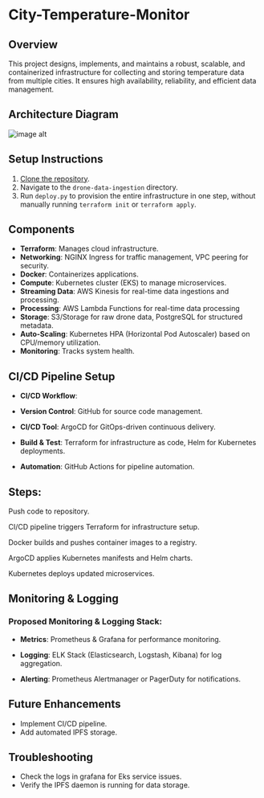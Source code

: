 # City-Temperature-Monitor

## Overview
This project designs, implements, and maintains a robust, scalable, and containerized infrastructure for collecting and storing temperature data from multiple cities. It ensures high availability, reliability, and efficient data management.

## Architecture Diagram
![image alt](https://github.com/Emmylong1/Drone-Data/blob/29b7ead546a629ad45b4830091956baeaf86db67/image.png)

## Setup Instructions
1. [Clone the repository](https://github.com/Emmylong1/Drone-Data/tree/emmydev).
2. Navigate to the `drone-data-ingestion` directory.
3. Run `deploy.py` to provision the entire infrastructure in one step, without manually running `terraform init` or `terraform apply`.

## Components
- **Terraform**: Manages cloud infrastructure.
- **Networking**: NGINX Ingress for traffic management, VPC peering for security.
- **Docker**: Containerizes applications.
- **Compute**: Kubernetes cluster (EKS) to manage microservices.
- **Streaming Data**: AWS Kinesis for real-time data ingestions and processing.
- **Processing**: AWS Lambda Functions for real-time data processing
- **Storage**: S3/Storage for raw drone data, PostgreSQL for structured metadata.
- **Auto-Scaling**: Kubernetes HPA (Horizontal Pod Autoscaler) based on CPU/memory utilization.
- **Monitoring**: Tracks system health.

## CI/CD Pipeline Setup

- **CI/CD Workflow**:

- **Version Control**: GitHub for source code management.

- **CI/CD Tool**: ArgoCD for GitOps-driven continuous delivery.

- **Build & Test**: Terraform for infrastructure as code, Helm for Kubernetes deployments.

- **Automation**: GitHub Actions for pipeline automation.

## Steps:

Push code to repository.

CI/CD pipeline triggers Terraform for infrastructure setup.

Docker builds and pushes container images to a registry.

ArgoCD applies Kubernetes manifests and Helm charts.

Kubernetes deploys updated microservices.

## Monitoring & Logging

### Proposed Monitoring & Logging Stack:

- **Metrics**: Prometheus & Grafana for performance monitoring.

- **Logging**: ELK Stack (Elasticsearch, Logstash, Kibana) for log aggregation.

- **Alerting**: Prometheus Alertmanager or PagerDuty for notifications.

## Future Enhancements
- Implement CI/CD pipeline.
- Add automated IPFS storage.

## Troubleshooting
- Check the logs in grafana for Eks service issues.
- Verify the IPFS daemon is running for data storage.



